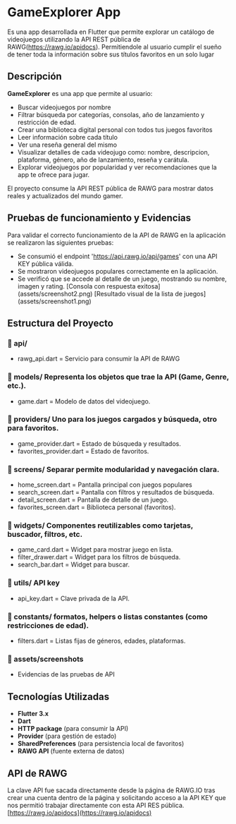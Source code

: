 # GameExplorer App

Es una app desarrollada en Flutter que permite explorar un catálogo de videojuegos utilizando la API REST pública de RAWG(https://rawg.io/apidocs). Permitiendole al usuario cumplir el sueño de tener toda la información sobre sus títulos favoritos en un solo lugar

## Descripción

**GameExplorer** es una app que permite al usuario:

- Buscar videojuegos por nombre
- Filtrar búsqueda por categorías, consolas, año de lanzamiento y restricción de edad.
- Crear una biblioteca digital personal con todos tus juegos favoritos
- Leer información sobre cada título
- Ver una reseña general del mismo
- Visualizar detalles de cada videojugo como: nombre, descripcion, plataforma, género, año de lanzamiento, reseña y carátula.
- Explorar videojuegos por popularidad y ver recomendaciones que la app te ofrece para jugar.

El proyecto consume la API REST pública de RAWG para mostrar datos reales y actualizados del mundo gamer.

## Pruebas de funcionamiento y Evidencias
Para validar el correcto funcionamiento de la API de RAWG en la aplicación se realizaron las siguientes pruebas:
- Se consumió el endpoint 'https://api.rawg.io/api/games' con una API KEY pública válida.
- Se mostraron videojuegos populares correctamente en la aplicación.
- Se verificó que se accede al detalle de un juego, mostrando su nombre, imagen y rating.
[Consola con respuesta exitosa]
(assets/screenshot2.png)
[Resultado visual de la lista de juegos]
(assets/screenshot1.png)

## Estructura del Proyecto

### 📂 api/
- rawg_api.dart = Servicio para consumir la API de RAWG
### 📂 models/ Representa los objetos que trae la API (Game, Genre, etc.).
- game.dart = Modelo de datos del videojuego.
### 📂 providers/ Uno para los juegos cargados y búsqueda, otro para favoritos.
- game_provider.dart = Estado de búsqueda y resultados.
- favorites_provider.dart = Estado de favoritos.
### 📂 screens/ Separar permite modularidad y navegación clara.
- home_screen.dart = Pantalla principal con juegos populares
- search_screen.dart = Pantalla con filtros y resultados de búsqueda.
- detail_screen.dart = Pantalla de detalle de un juego.
- favorites_screen.dart = Biblioteca personal (favoritos).
### 📂 widgets/ Componentes reutilizables como tarjetas, buscador, filtros, etc.
- game_card.dart = Widget para mostrar juego en lista.
- filter_drawer.dart = Widget para los filtros de búsqueda.
- search_bar.dart = Widget para buscar.
### 📂 utils/ API key
- api_key.dart = Clave privada de la API.
### 📂 constants/ formatos, helpers o listas constantes (como restricciones de edad).
- filters.dart = Listas fijas de géneros, edades, plataformas.
### 📂 assets/screenshots
- Evidencias de las pruebas de API

## Tecnologías Utilizadas

- **Flutter 3.x**
- **Dart**
- **HTTP package** (para consumir la API)
- **Provider** (para gestión de estado)
- **SharedPreferences** (para persistencia local de favoritos)
- **RAWG API** (fuente externa de datos)

## API de RAWG

La clave API fue sacada directamente desde la página de RAWG.IO tras crear una cuenta dentro de la página y solicitando acceso a la API KEY que nos permitió trabajar directamente con esta API RES pública.
[https://rawg.io/apidocs](https://rawg.io/apidocs)

